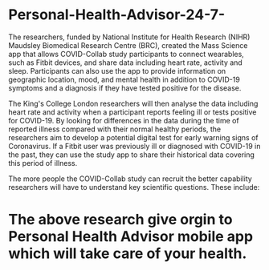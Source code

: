 # Personal-Health-Advisor-24-7-

The researchers, funded by National Institute for Health Research (NIHR) Maudsley Biomedical Research Centre (BRC), created the Mass Science app that allows COVID-Collab study participants to connect wearables, such as Fitbit devices, and share data including heart rate, activity and sleep. Participants can also use the app to provide information on geographic location, mood, and mental health in addition to COVID-19 symptoms and a diagnosis if they have tested positive for the disease.

The King's College London researchers will then analyse the data including heart rate and activity when a participant reports feeling ill or tests positive for COVID-19. By looking for differences in the data during the time of reported illness compared with their normal healthy periods, the researchers aim to develop a potential digital test for early warning signs of Coronavirus. If a Fitbit user was previously ill or diagnosed with COVID-19 in the past, they can use the study app to share their historical data covering this period of illness.

The more people the COVID-Collab study can recruit the better capability researchers will have to understand key scientific questions. These include:

# The above research give orgin to Personal Health Advisor mobile app which will take care of your health.
